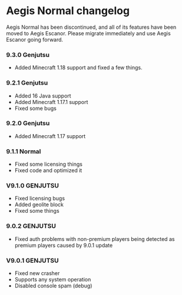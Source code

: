 # Aegis Normal changelog

Aegis Normal has been discontinued, and all of its features have been moved to Aegis Escanor.
Please migrate immediately and use Aegis Escanor going forward.

### 9.3.0 Genjutsu
- Added Minecraft 1.18 support and fixed a few things.

### 9.2.1 Genjutsu
- Added 16 Java support
- Added Minecraft 1.17.1 support
- Fixed some bugs

### 9.2.0 Genjutsu
- Added Minecraft 1.17 support

### 9.1.1 Normal
- Fixed some licensing things
- Fixed code and optimized it

### V9.1.0 GENJUTSU
- Fixed licensing bugs
- Added geolite block
- Fixed some things

### 9.0.2 GENJUTSU
- Fixed auth problems with non-premium players being detected as premium players caused by 9.0.1 update

### V9.0.1 GENJUTSU
- Fixed new crasher
- Supports any system operation
- Disabled console spam (debug)
